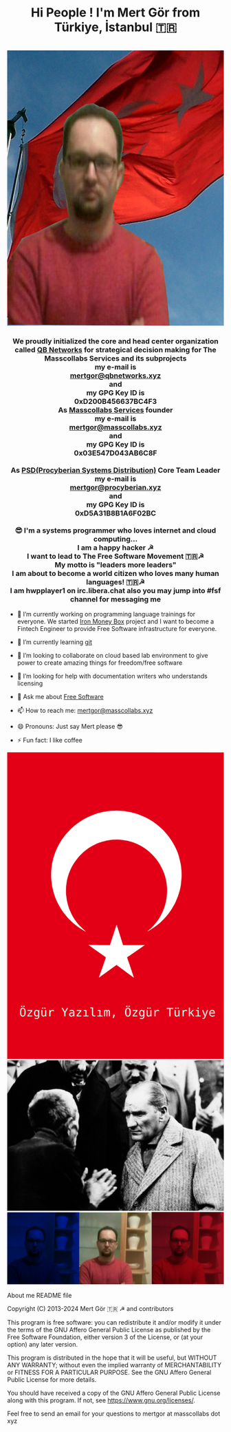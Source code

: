 <h1 align=center>Hi People ! I'm Mert Gör from Türkiye, İstanbul 🇹🇷</h1>
<br>
<img src="trmertgor.png" alt="mertgor" title="mertgor" width="640" height="640">
<br>
<h3 align="center">We proudly initialized the core and head center organization called <a href="https://www.github.com/qbnetworks" target="_blank">QB Networks</a> for strategical decision making for The Masscollabs Services and its subprojects<br>my e-mail is <br><a href="mailto:mertgor@qbnetworks.xyz">mertgor@qbnetworks.xyz</a><br>and<br>my GPG Key ID is<br>0xD200B456637BC4F3<br> As <a href="https://www.github.com/masscollabs" target="_blank">Masscollabs Services</a> founder<br>my e-mail is <br><a href="mailto:mertgor@masscollabs.xyz">mertgor@masscollabs.xyz</a><br>and<br>my GPG Key ID is<br>0x03E547D043AB6C8F<br><br>As <a href="https://www.github.com/procyberian" target="_blank">PSD(Procyberian Systems Distribution)</a> Core Team Leader<br>my e-mail is<br><a href="mailto:mertgor@procyberian.xyz">mertgor@procyberian.xyz</a><br>and<br>my GPG Key ID is<br>0xD5A31B8B1A6F02BC<br><br>😎 I'm a systems programmer who loves internet and cloud computing... <br>I am a happy hacker ☭ <br>I want to lead to The Free Software Movement 🇹🇷☭ <br>My motto is "leaders more leaders"<br>I am about to become a world citizen who loves many human languages! 🇹🇷☭<br>I am hwpplayer1 on irc.libera.chat also you may jump into #fsf channel for messaging me
</h3>

- 🔭 I’m currently working on programming language trainings for everyone. We started [Iron Money Box](https://github.com/ironmoneybox) project and I want to become a Fintech Engineer to provide Free Software infrastructure for everyone. 

- 🌱 I’m currently learning [git](https://github.com/git/git)

- 👯 I’m looking to collaborate on cloud based lab environment to give power to create amazing things for freedom/free software

- 🤔 I’m looking for help with documentation writers who understands licensing

- 💬 Ask me about [Free Software](https://www.gnu.org/philosophy/free-sw.en.html)

- 📫 How to reach me: mertgor@masscollabs.xyz

- 😄 Pronouns: Just say Mert please 😎

- ⚡ Fun fact: I like coffee 

![Özgür Yazılım, Özgür Türkiye](ozgurTurkiye.png)
![Mustafa Kemal Atatürk](politician-60629.jpg)
![Mert Gör](mertgor.red.white.blue.png)

About me README file

Copyright (C) 2013-2024 Mert Gör 🇹🇷 ☭ and contributors

This program is free software: you can redistribute it and/or modify
it under the terms of the GNU Affero General Public License as published
by the Free Software Foundation, either version 3 of the License, or
(at your option) any later version.

This program is distributed in the hope that it will be useful,
but WITHOUT ANY WARRANTY; without even the implied warranty of
MERCHANTABILITY or FITNESS FOR A PARTICULAR PURPOSE.  See the
GNU Affero General Public License for more details.

You should have received a copy of the GNU Affero General Public License
along with this program.  If not, see <https://www.gnu.org/licenses/>.

Feel free to send an email for your questions to mertgor at masscollabs dot xyz

